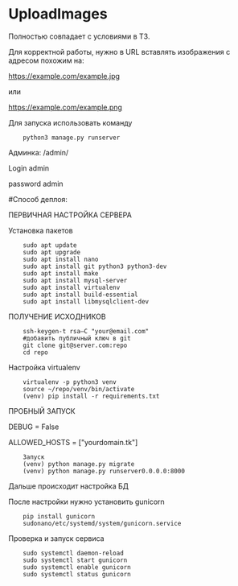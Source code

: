 # UploadImages

Полностью совпадает с условиями в ТЗ.

Для корректной работы, нужно в URL вставлять изображения с адресом похожим на:

https://example.com/example.jpg

или

https://example.com/example.png

Для запуска использовать команду

        python3 manage.py runserver


Админка: /admin/

Login admin

password admin

#Способ деплоя:


ПЕРВИЧНАЯ НАСТРОЙКА СЕРВЕРА

Установка пакетов

        sudo apt update
        sudo apt upgrade
        sudo apt install nano
        sudo apt install git python3 python3-dev
        sudo apt install make
        sudo apt install mysql-server
        sudo apt install virtualenv
        sudo apt install build-essential
        sudo apt install libmysqlclient-dev

ПОЛУЧЕНИЕ ИСХОДНИКОВ

        ssh-keygen-t rsa–C "your@email.com"
        #добавить публичный ключ в git
        git clone git@server.com:repo 
        cd repo

   Настройка virtualenv
    
        virtualenv -p python3 venv
        source ~/repo/venv/bin/activate
        (venv) pip install -r requirements.txt
    
   ПРОБНЫЙ ЗАПУСК
   
   DEBUG = False
   
   ALLOWED_HOSTS = ["yourdomain.tk"]
   
        Запуск
        (venv) python manage.py migrate
        (venv) python manage.py runserver0.0.0.0:8000
       
Дальше происходит настройка БД

После настройки нужно установить gunicorn
        
        pip install gunicorn
        sudonano/etc/systemd/system/gunicorn.service 
       
Проверка и запуск сервиса

        sudo systemctl daemon-reload    
        sudo systemctl start gunicorn
        sudo systemctl enable gunicorn
        sudo systemctl status gunicorn